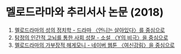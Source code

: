 # 멜로드라마와 추리서사 논문 (2018)
1. [멜로드라마의 성의 정치학 - 드라마 〈언니는 살아있다〉를 중심으로]
2. [탐정의 인간적 고뇌를 통한 사회 성찰 - 소설 〈Y의 비극〉을 중심으로]
3. [멜로드라마의 가부장적 헤게모니 - 네이버 웹툰 〈여신강림〉을 중심으로]

[멜로드라마의 성의 정치학 - 드라마 〈언니는 살아있다〉를 중심으로]: 멜로드라마의%20성의%20정치학.pdf
[탐정의 인간적 고뇌를 통한 사회 성찰 - 소설 〈Y의 비극〉을 중심으로]: 탐정의%20인간적%20고뇌를%20통한%20사회%20성찰.pdf
[멜로드라마의 가부장적 헤게모니 - 네이버 웹툰 〈여신강림〉을 중심으로]: 멜로드라마의%20가부장적%20헤게모니.pdf
